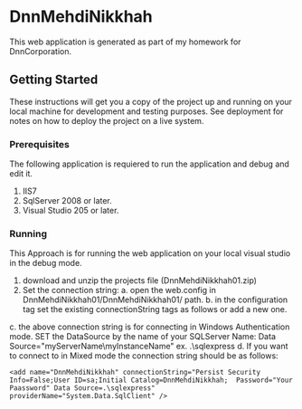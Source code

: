 # DnnMehdiNikkhah
This web application is generated as part of my homework for  DnnCorporation. 
## Getting Started
These instructions will get you a copy of the project up and running on your local machine for development and testing purposes. See deployment for notes on how to deploy the project on a live system.
### Prerequisites
The following application is requiered to run the application and debug and edit it.
1. IIS7
2. SqlServer 2008 or later.
3. Visual Studio 205 or later.
### Running
This Approach is for running the web application on your local visual studio in the debug mode.
1. download and unzip the projects file (DnnMehdiNikkhah01.zip)
2. Set the connection string:
 a. open the web.config in DnnMehdiNikkhah01/DnnMehdiNikkhah01/ path.
 b. in the configuration tag set the existing connectionString tags as follows or add a new one.
  <connectionStrings>
    <add name="DnnMehdiNikkhah" connectionString="Integrated Security=true;Persist Security Info=False;Initial Catalog=DnnMehdiNikkhah;Data Source=.\sqlexpress" providerName="System.Data.SqlClient" />
  </connectionStrings>
 c. the above connection string is for connecting in Windows Authentication mode. SET the DataSource by the name of your SQLServer Name:
     Data Source="myServerName\myInstanceName" ex. .\sqlexpress
 d. If you want to connect to in Mixed mode the connection string should be as follows:

    <add name="DnnMehdiNikkhah" connectionString="Persist Security Info=False;User ID=sa;Initial Catalog=DnnMehdiNikkhah;  Password="Your Paassword" Data Source=.\sqlexpress" providerName="System.Data.SqlClient" />
  

